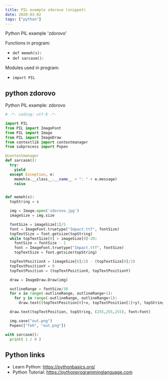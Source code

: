 ```yaml
---
title: PIL example zdorovo (snippet)
date: 2020-03-02
tags: ["python"]
---
```

Python PIL example 'zdorovo'

Functions in program: 
* `def memeh(s):`
* `def sarcasm():`

Modules used in program: 
* `import PIL`

## python zdorovo

Python PIL example: zdorovo

```python
# -*- coding: utf-8 -*-

import PIL
from PIL import ImageFont
from PIL import Image
from PIL import ImageDraw
from contextlib import contextmanager
from subprocess import Popen

@contextmanager
def sarcasm():
  try:
    yield
  except Exception, e:
    memeh(e.__class__.__name__ + ": " + e.message)
    raise


def memeh(s):
  topString = s

  img = Image.open('zdorovo.jpg')
  imageSize = img.size

  fontSize = imageSize[1]/5
  font = ImageFont.truetype("Impact.ttf", fontSize)
  topTextSize = font.getsize(topString)
  while topTextSize[0] > imageSize[0]-20:
    fontSize = fontSize - 1
    font = ImageFont.truetype("Impact.ttf", fontSize)
    topTextSize = font.getsize(topString)

  topTextPositionX = (imageSize[0]/2) - (topTextSize[0]/2)
  topTextPositionY = 0
  topTextPosition = (topTextPositionX, topTextPositionY)

  draw = ImageDraw.Draw(img)

  outlineRange = fontSize/30
  for x in range(-outlineRange, outlineRange+1):
    for y in range(-outlineRange, outlineRange+1):
      draw.text((topTextPosition[0]+x, topTextPosition[1]+y), topString, (0,0,0), font=font)

  draw.text(topTextPosition, topString, (255,255,255), font=font)

  img.save("out.png")
  Popen(["feh", "out.png"])

with sarcasm():
  print( 1 / 0 )

```

## Python links

- Learn Python: https://pythonbasics.org/
- Python Tutorial: https://pythonprogramminglanguage.com
